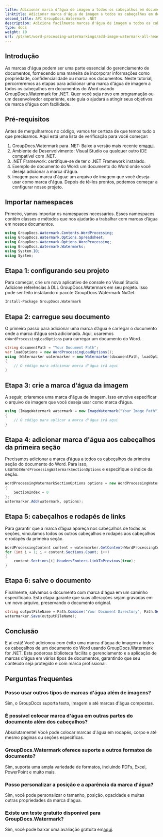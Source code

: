 ```yaml
---
title: Adicionar marca d'água de imagem a todos os cabeçalhos em documentos do Word
linktitle: Adicionar marca d'água de imagem a todos os cabeçalhos em documentos do Word
second_title: API GroupDocs.Watermark .NET
description: Adicione facilmente marcas d'água de imagem a todos os cabeçalhos em documentos do Word usando GroupDocs.Watermark for .NET. Siga nosso guia passo a passo com exemplos de código detalhados.
type: docs
weight: 10
url: /pt/net/word-processing-watermarkings/add-image-watermark-all-headers-word-docs/
---
```

## Introdução
As marcas d'água podem ser uma parte essencial do gerenciamento de documentos, fornecendo uma maneira de incorporar informações como propriedade, confidencialidade ou marca nos documentos. Neste tutorial, percorreremos as etapas para adicionar uma marca d'água de imagem a todos os cabeçalhos em documentos do Word usando GroupDocs.Watermark for .NET. Quer você seja novo em programação ou um desenvolvedor experiente, este guia o ajudará a atingir seus objetivos de marca d'água com facilidade.
## Pré-requisitos
Antes de mergulharmos no código, vamos ter certeza de que temos tudo o que precisamos. Aqui está uma lista de verificação para você começar:
1.  GroupDocs.Watermark para .NET: Baixe a versão mais recente em[aqui](https://releases.groupdocs.com/Watermark/net/).
2. Ambiente de Desenvolvimento: Visual Studio ou qualquer outro IDE compatível com .NET.
3. .NET Framework: certifique-se de ter o .NET Framework instalado.
4. Exemplo de documento do Word: um documento do Word onde você deseja adicionar a marca d’água.
5. Imagem para marca d'água: um arquivo de imagem que você deseja usar como marca d'água.
Depois de tê-los prontos, podemos começar a configurar nosso projeto.
## Importar namespaces
Primeiro, vamos importar os namespaces necessários. Esses namespaces contêm classes e métodos que nos ajudarão a trabalhar com marcas d’água em nossos documentos.
```csharp
using GroupDocs.Watermark.Contents.WordProcessing;
using GroupDocs.Watermark.Options.Spreadsheet;
using GroupDocs.Watermark.Options.WordProcessing;
using GroupDocs.Watermark.Watermarks;
using System.IO;
using System;
```
## Etapa 1: configurando seu projeto
Para começar, crie um novo aplicativo de console no Visual Studio. Adicione referências à DLL GroupDocs.Watermark em seu projeto. Isso pode ser feito instalando o pacote GroupDocs.Watermark NuGet.
```bash
Install-Package GroupDocs.Watermark
```
## Etapa 2: carregue seu documento
 O primeiro passo para adicionar uma marca d’água é carregar o documento onde a marca d’água será adicionada. Aqui, usaremos o`WordProcessingLoadOptions` para carregar um documento do Word.
```csharp
string documentPath = "Your Document Path";
var loadOptions = new WordProcessingLoadOptions();
using (Watermarker watermarker = new Watermarker(documentPath, loadOptions))
{
    // O código para adicionar marca d'água irá aqui
}
```
## Etapa 3: crie a marca d’água da imagem
A seguir, criaremos uma marca d'água de imagem. Isso envolve especificar o arquivo de imagem que você deseja usar como marca d’água.
```csharp
using (ImageWatermark watermark = new ImageWatermark("Your Image Path"))
{
    // O código para aplicar a marca d'água irá aqui
}
```
## Etapa 4: adicionar marca d'água aos cabeçalhos da primeira seção
 Precisamos adicionar a marca d’água a todos os cabeçalhos da primeira seção do documento do Word. Para isso, usamos`WordProcessingWatermarkSectionOptions` e especifique o índice da seção.
```csharp
WordProcessingWatermarkSectionOptions options = new WordProcessingWatermarkSectionOptions
{
    SectionIndex = 0
};
watermarker.Add(watermark, options);
```
## Etapa 5: cabeçalhos e rodapés de links
Para garantir que a marca d’água apareça nos cabeçalhos de todas as seções, vinculamos todos os outros cabeçalhos e rodapés aos cabeçalhos e rodapés da primeira seção.
```csharp
WordProcessingContent content = watermarker.GetContent<WordProcessingContent>();
for (int i = 1; i < content.Sections.Count; i++)
{
    content.Sections[i].HeadersFooters.LinkToPrevious(true);
}
```
## Etapa 6: salve o documento
Finalmente, salvamos o documento com marca d'água em um caminho especificado. Esta etapa garante que suas alterações sejam gravadas em um novo arquivo, preservando o documento original.
```csharp
string outputFileName = Path.Combine("Your Document Directory", Path.GetFileName(documentPath));
watermarker.Save(outputFileName);
```
## Conclusão
E aí está! Você adicionou com êxito uma marca d'água de imagem a todos os cabeçalhos de um documento do Word usando GroupDocs.Watermark for .NET. Esta poderosa biblioteca facilita o gerenciamento e a aplicação de marcas d'água em vários tipos de documentos, garantindo que seu conteúdo seja protegido e com marca profissional.
## Perguntas frequentes
### Posso usar outros tipos de marcas d'água além de imagens?
Sim, o GroupDocs suporta texto, imagem e até marcas d'água compostas.
### É possível colocar marca d'água em outras partes do documento além dos cabeçalhos?
Absolutamente! Você pode colocar marcas d'água em rodapés, corpo e até mesmo páginas ou seções específicas.
### GroupDocs.Watermark oferece suporte a outros formatos de documento?
Sim, suporta uma ampla variedade de formatos, incluindo PDFs, Excel, PowerPoint e muito mais.
### Posso personalizar a posição e a aparência da marca d'água?
Sim, você pode personalizar o tamanho, posição, opacidade e muitas outras propriedades da marca d'água.
### Existe um teste gratuito disponível para GroupDocs.Watermark?
 Sim, você pode baixar uma avaliação gratuita em[aqui](https://releases.groupdocs.com/).